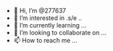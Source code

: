 - 👋 Hi, I’m @277637
- 👀 I’m interested in .s/e  ..
- 🌱 I’m currently learning ...
- 💞️ I’m looking to collaborate on ...
- 📫 How to reach me ...

<!---
277637/277637 is a ✨ special ✨ repository because its `README.md` (this file) appears on your GitHub profile.
You can click the Preview link to take a look at your changes.
--->
